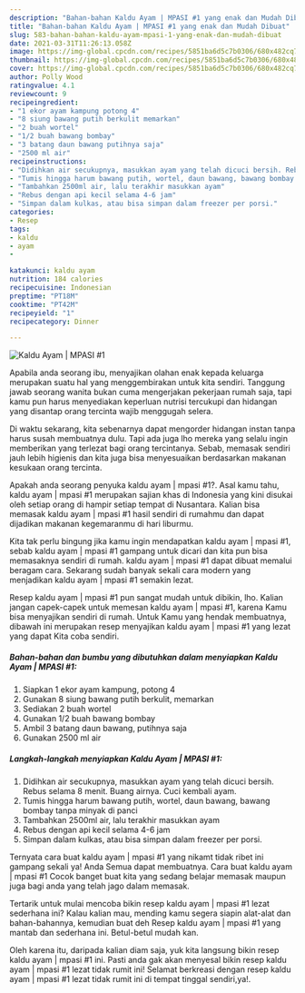 ```yaml
---
description: "Bahan-bahan Kaldu Ayam | MPASI #1 yang enak dan Mudah Dibuat"
title: "Bahan-bahan Kaldu Ayam | MPASI #1 yang enak dan Mudah Dibuat"
slug: 583-bahan-bahan-kaldu-ayam-mpasi-1-yang-enak-dan-mudah-dibuat
date: 2021-03-31T11:26:13.058Z
image: https://img-global.cpcdn.com/recipes/5851ba6d5c7b0306/680x482cq70/kaldu-ayam-mpasi-1-foto-resep-utama.jpg
thumbnail: https://img-global.cpcdn.com/recipes/5851ba6d5c7b0306/680x482cq70/kaldu-ayam-mpasi-1-foto-resep-utama.jpg
cover: https://img-global.cpcdn.com/recipes/5851ba6d5c7b0306/680x482cq70/kaldu-ayam-mpasi-1-foto-resep-utama.jpg
author: Polly Wood
ratingvalue: 4.1
reviewcount: 9
recipeingredient:
- "1 ekor ayam kampung potong 4"
- "8 siung bawang putih berkulit memarkan"
- "2 buah wortel"
- "1/2 buah bawang bombay"
- "3 batang daun bawang putihnya saja"
- "2500 ml air"
recipeinstructions:
- "Didihkan air secukupnya, masukkan ayam yang telah dicuci bersih. Rebus selama 8 menit. Buang airnya. Cuci kembali ayam."
- "Tumis hingga harum bawang putih, wortel, daun bawang, bawang bombay tanpa minyak di panci"
- "Tambahkan 2500ml air, lalu terakhir masukkan ayam"
- "Rebus dengan api kecil selama 4-6 jam"
- "Simpan dalam kulkas, atau bisa simpan dalam freezer per porsi."
categories:
- Resep
tags:
- kaldu
- ayam
- 

katakunci: kaldu ayam  
nutrition: 184 calories
recipecuisine: Indonesian
preptime: "PT18M"
cooktime: "PT42M"
recipeyield: "1"
recipecategory: Dinner

---
```



![Kaldu Ayam | MPASI #1](https://img-global.cpcdn.com/recipes/5851ba6d5c7b0306/680x482cq70/kaldu-ayam-mpasi-1-foto-resep-utama.jpg)

Apabila anda seorang ibu, menyajikan olahan enak kepada keluarga merupakan suatu hal yang menggembirakan untuk kita sendiri. Tanggung jawab seorang  wanita bukan cuma mengerjakan pekerjaan rumah saja, tapi kamu pun harus menyediakan keperluan nutrisi tercukupi dan hidangan yang disantap orang tercinta wajib menggugah selera.

Di waktu  sekarang, kita sebenarnya dapat mengorder hidangan instan tanpa harus susah membuatnya dulu. Tapi ada juga lho mereka yang selalu ingin memberikan yang terlezat bagi orang tercintanya. Sebab, memasak sendiri jauh lebih higienis dan kita juga bisa menyesuaikan berdasarkan makanan kesukaan orang tercinta. 



Apakah anda seorang penyuka kaldu ayam | mpasi #1?. Asal kamu tahu, kaldu ayam | mpasi #1 merupakan sajian khas di Indonesia yang kini disukai oleh setiap orang di hampir setiap tempat di Nusantara. Kalian bisa memasak kaldu ayam | mpasi #1 hasil sendiri di rumahmu dan dapat dijadikan makanan kegemaranmu di hari liburmu.

Kita tak perlu bingung jika kamu ingin mendapatkan kaldu ayam | mpasi #1, sebab kaldu ayam | mpasi #1 gampang untuk dicari dan kita pun bisa memasaknya sendiri di rumah. kaldu ayam | mpasi #1 dapat dibuat memalui beragam cara. Sekarang sudah banyak sekali cara modern yang menjadikan kaldu ayam | mpasi #1 semakin lezat.

Resep kaldu ayam | mpasi #1 pun sangat mudah untuk dibikin, lho. Kalian jangan capek-capek untuk memesan kaldu ayam | mpasi #1, karena Kamu bisa menyajikan sendiri di rumah. Untuk Kamu yang hendak membuatnya, dibawah ini merupakan resep menyajikan kaldu ayam | mpasi #1 yang lezat yang dapat Kita coba sendiri.

<!--inarticleads1-->

##### Bahan-bahan dan bumbu yang dibutuhkan dalam menyiapkan Kaldu Ayam | MPASI #1:

1. Siapkan 1 ekor ayam kampung, potong 4
1. Gunakan 8 siung bawang putih berkulit, memarkan
1. Sediakan 2 buah wortel
1. Gunakan 1/2 buah bawang bombay
1. Ambil 3 batang daun bawang, putihnya saja
1. Gunakan 2500 ml air




<!--inarticleads2-->

##### Langkah-langkah menyiapkan Kaldu Ayam | MPASI #1:

1. Didihkan air secukupnya, masukkan ayam yang telah dicuci bersih. Rebus selama 8 menit. Buang airnya. Cuci kembali ayam.
1. Tumis hingga harum bawang putih, wortel, daun bawang, bawang bombay tanpa minyak di panci
1. Tambahkan 2500ml air, lalu terakhir masukkan ayam
1. Rebus dengan api kecil selama 4-6 jam
1. Simpan dalam kulkas, atau bisa simpan dalam freezer per porsi.




Ternyata cara buat kaldu ayam | mpasi #1 yang nikamt tidak ribet ini gampang sekali ya! Anda Semua dapat membuatnya. Cara buat kaldu ayam | mpasi #1 Cocok banget buat kita yang sedang belajar memasak maupun juga bagi anda yang telah jago dalam memasak.

Tertarik untuk mulai mencoba bikin resep kaldu ayam | mpasi #1 lezat sederhana ini? Kalau kalian mau, mending kamu segera siapin alat-alat dan bahan-bahannya, kemudian buat deh Resep kaldu ayam | mpasi #1 yang mantab dan sederhana ini. Betul-betul mudah kan. 

Oleh karena itu, daripada kalian diam saja, yuk kita langsung bikin resep kaldu ayam | mpasi #1 ini. Pasti anda gak akan menyesal bikin resep kaldu ayam | mpasi #1 lezat tidak rumit ini! Selamat berkreasi dengan resep kaldu ayam | mpasi #1 lezat tidak rumit ini di tempat tinggal sendiri,ya!.

